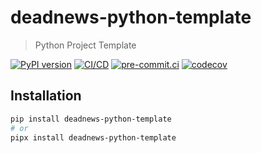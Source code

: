 # deadnews-python-template

> Python Project Template

[![PyPI version](https://img.shields.io/pypi/v/deadnews-python-template)](https://pypi.org/project/deadnews-python-template)
[![CI/CD](https://github.com/DeadNews/deadnews-python-template/actions/workflows/python-app.yml/badge.svg)](https://github.com/DeadNews/deadnews-python-template/actions/workflows/python-app.yml)
[![pre-commit.ci](https://results.pre-commit.ci/badge/github/DeadNews/deadnews-python-template/main.svg)](https://results.pre-commit.ci/latest/github/DeadNews/deadnews-python-template/main)
[![codecov](https://codecov.io/gh/DeadNews/deadnews-python-template/branch/main/graph/badge.svg?token=OCZDZIYPMC)](https://codecov.io/gh/DeadNews/deadnews-python-template)

## Installation

```sh
pip install deadnews-python-template
# or
pipx install deadnews-python-template
```
